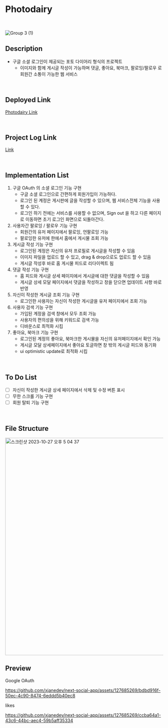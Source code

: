 # Photodairy

<br>

![Group 3 (1)](https://github.com/xjanedev/next-social-app/assets/127685269/393711db-108d-4c14-85e9-40879bbad601)


## Description
- 구글 소셜 로그인이 제공되는 포토 다이어리 형식의 프로젝트
  - 이미지와 함께 게시글 작성이 가능하며 댓글, 좋아요, 북마크, 팔로잉/팔로우 로 회원간 소통이 가능한 웹 서비스

<br>


## Deployed Link

<a href="https://photodairy.vercel.app/">Photodairy Link</a>

<br>

## Project Log Link

<a href="">Link</a>

<br>

## Implementation List

1. 구글 OAuth 의 소셜 로그인 기능 구현
    - 구글 소셜 로그인으로 간편하게 회원가입이 가능하다.
    - 로그인 된 계정은 게시판에 글을 작성할 수 있으며, 웹 서비스전체 기능을 사용할 수 있다.
    - 로그인 하기 전에는 서비스를 사용할 수 없으며, Sign out 을 하고 다른 페이지로 이동하면 초기 로그인 화면으로 되돌아간다.
2. 사용자간 팔로잉 / 팔로우 기능 구현
    - 회원간의 유저 페이지에서 팔로잉, 언팔로잉 가능
    - 팔로잉한 유저에 한에서 홈에서 게시물 조회 가능
3. 게시글 작성 기능 구현
    - 로그인된 계정은 자신의 유저 프로필로 게시글을 작성할 수 있음
    - 이미지 파일을 업로드 할 수 있고, drag & drop으로도 업로드 할 수 있음
    - 게시글 작성후 바로 홈 게시물 피드로 리다이렉트 됨
4. 댓글 작성 기능 구현
    - 홈 피드와 게시글 상세 페이지에서 게시글에 대한 댓글을 작성할 수 있음
    - 게시글 상세 모달 페이지에서 댓글을 작성하고 창을 닫으면 업데이트 사항 바로 반영
5. 자신이 작성한 게시글 조회 기능 구현
    - 로그인한 사용자는 자신이 작성한 게시글을 유저 페이지에서 조회 가능
6. 사용자 검색 기능 구현
    - 가입된 계정을 검색 창에서 모두 조회 가능
    - 사용자의 편의성을 위해 키워드로 검색 가능
    - 디바운스로 최적화 시킴
7. 좋아요, 북마크 기능 구현
    - 로그인된 계정의 좋아요, 북마크한 게시물을 자신의 유저페이지에서 확인 가능
    - 게시글 모달 상세페이지에서 좋아요 토글하면 창 밖의 게시글 피드와 동기화
    - ui optimistic update로 최적화 시킴

<br>

## To Do List
- [ ] 자신이 작성한 게시글 상세 페이지에서 삭제 및 수정 버튼 표시
- [ ] 무한 스크롤 기능 구현
- [ ] 회원 탈퇴 기능 구현

<br>

## File Structure

<img width="692" alt="스크린샷 2023-10-27 오후 5 04 37" src="https://github.com/xjanedev/next-social-app/assets/127685269/0a425eca-2ae8-41e0-9e54-870c92eb8121">

<br>

## Preview

Google OAuth

https://github.com/xjanedev/next-social-app/assets/127685269/bdbd916f-50ec-4c90-8474-6eddd5b40ec8

likes

https://github.com/xjanedev/next-social-app/assets/127685269/ccba64a1-43c6-44bc-aec4-59b5aff35334



